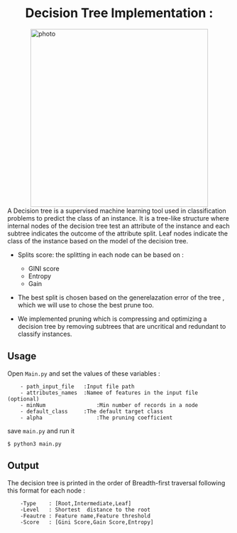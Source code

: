 
<h1 style="text-align:center">Decision Tree Implementation : 
</h1>
<img style="display: block; margin: auto;" alt="photo"  width="400" src="./images/Decision tree.png">
A Decision tree is a supervised machine learning tool used in classification problems to predict the class of an instance. It is a tree-like structure where internal nodes of the decision tree test an attribute of the instance and each subtree indicates the outcome of the attribute split. Leaf nodes indicate the class of the instance based on the model of the decision tree.

- Splits score: the splitting in each node can be based on : 
	- GINI score 
	- Entropy
	- Gain

- The best split is chosen based on the generelazation error of the tree , which we will use  to chose the best prune too.
 

- We implemented pruning  which  is compressing and optimizing a decision tree by removing subtrees that are uncritical and redundant to classify instances.




## Usage 
Open  ```Main.py``` and set the values of these variables : 
```
	- path_input_file	:Input file path 
	- attributes_names	:Namee of features in the input file (optional) 
	- minNum	 			:Min number of records in a node 
	- default_class		:The default target class
	- alpha 				:The pruning coefficient  
```
save ```main.py``` and run it 
```console 
$ python3 main.py 
```
## Output 
The decision tree is printed in the order of Breadth-first traversal following this format for each node :

		-Type	 : [Root,Intermediate,Leaf]
		-Level	 : Shortest  distance to the root 
		-Feautre : Feature name,Feature threshold 
		-Score	 : [Gini Score,Gain Score,Entropy]


